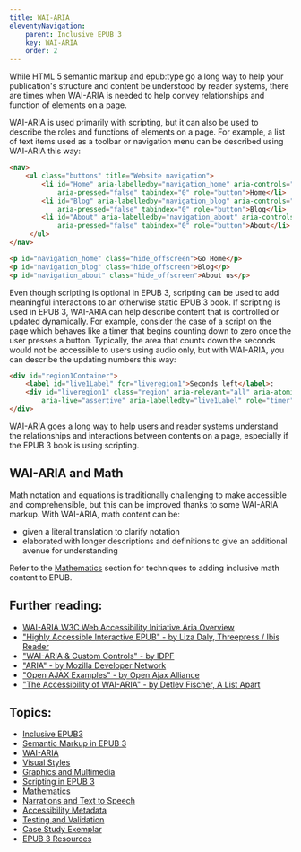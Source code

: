 ```yaml
---
title: WAI-ARIA
eleventyNavigation:
    parent: Inclusive EPUB 3
    key: WAI-ARIA
    order: 2
---
```

While HTML 5 semantic markup and epub:type go a long way to help your publication's structure and content be understood
by reader systems, there are times when WAI-ARIA  is needed to help convey relationships and function of elements on a
page.

WAI-ARIA is used primarily with scripting, but it can also be used to describe the roles and functions of elements on a
page. For example, a list of text items used as a toolbar or navigation menu can be described using WAI-ARIA this way:

```html
<nav>
    <ul class="buttons" title="Website navigation">
        <li id="Home" aria-labelledby="navigation_home" aria-controls="my_content"
            aria-pressed="false" tabindex="0" role="button">Home</li>
        <li id="Blog" aria-labelledby="navigation_blog" aria-controls="my_content"
            aria-pressed="false" tabindex="0" role="button">Blog</li>
        <li id="About" aria-labelledby="navigation_about" aria-controls="my_content"
            aria-pressed="false" tabindex="0" role="button">About</li>
     </ul>
</nav>

<p id="navigation_home" class="hide_offscreen">Go Home</p>
<p id="navigation_blog" class="hide_offscreen">Blog</p>
<p id="navigation_about" class="hide_offscreen">About us</p>
```

Even though scripting is optional in EPUB 3, scripting can be used to add meaningful interactions to an otherwise
static EPUB 3 book. If scripting is used in EPUB 3, WAI-ARIA can help describe content that is controlled or updated
dynamically. For example, consider the case of a script on the page which behaves like a timer that begins counting
down to zero once the user presses a button. Typically, the area that counts down the seconds would not be accessible
to users using audio only, but with WAI-ARIA, you can describe the updating numbers this way:

```html
<div id="region1Container">
    <label id="live1Label" for="liveregion1">Seconds left</label>:
    <div id="liveregion1" class="region" aria-relevant="all" aria-atomic="true"
        aria-live="assertive" aria-labelledby="live1Label" role="timer">XXX</div>
</div>
```

WAI-ARIA goes a long way to help users and reader systems understand the relationships and interactions between
contents on a page, especially if the EPUB 3 book is using scripting.

## WAI-ARIA and Math

Math notation and equations is traditionally challenging to make accessible and comprehensible, but this can be
improved thanks to some WAI-ARIA markup. With WAI-ARIA, math content can be:

* given a literal translation to clarify notation
* elaborated with longer descriptions and definitions to give an additional avenue for understanding

Refer to the [Mathematics](/Mathematics.html) section for techniques to adding inclusive math content to EPUB.

## Further reading:

* [WAI-ARIA W3C Web Accessibility Initiative Aria Overview](http://www.w3.org/WAI/intro/aria)
* ["Highly Accessible Interactive EPUB" - by Liza Daly, Threepress / Ibis Reader](https://developer.mozilla.org/en-US/docs/Web/Accessibility/ARIA)
* ["WAI-ARIA & Custom Controls" - by IDPF](http://www.idpf.org/accessibility/guidelines/content/script/aria.php)
* ["ARIA" - by Mozilla Developer Network](https://developer.mozilla.org/en-US/docs/Web/Accessibility/ARIA)
* ["Open AJAX Examples" - by Open Ajax Alliance](http://oaa-accessibility.org/examples/)
* ["The Accessibility of WAI-ARIA" - by Detlev Fischer, A List Apart](http://alistapart.com/article/the-accessibility-of-wai-aria)

## Topics:

* [Inclusive EPUB3](/InclusiveEPUB3.html)
* [Semantic Markup in EPUB 3](/SemanticMarkupInEPUB3.html)
* [WAI-ARIA](/WAI-ARIA.html)
* [Visual Styles](/VisualStyles.html)
* [Graphics and Multimedia](/GraphicsAndMultimedia.html)
* [Scripting in EPUB 3](/ScriptingInEPUB3.html)
* [Mathematics](/Mathematics.html)
* [Narrations and Text to Speech](/NarrationsAndTextToSpeech.html)
* [Accessibility Metadata](/AccessibilityMetadata.html)
* [Testing and Validation](/TestingAndValidation.html)
* [Case Study Exemplar](/CaseStudyExemplar.html)
* [EPUB 3 Resources](/EPUB3Resources.html)
